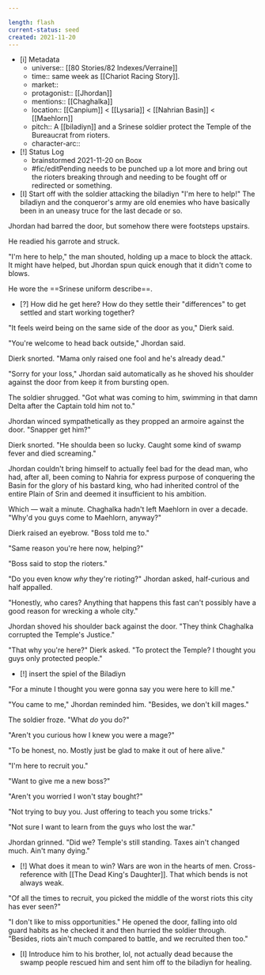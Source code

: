 ```yaml
---

length: flash
current-status: seed
created: 2021-11-20
---
```


- [i] Metadata
	- universe:: [[80 Stories/82 Indexes/Verraine]] 
	- time:: same week as [[Chariot Racing Story]]. 
	- market:: 
	- protagonist:: [[Jhordan]]
	- mentions:: [[Chaghalka]]
	- location:: [[Canpium]] < [[Lysaria]] < [[Nahrian Basin]] < [[Maehlorn]]
	- pitch:: A [[biladiyn]] and a Srinese soldier protect the Temple of the Bureaucrat from rioters. 
	- character-arc::
- [!] Status Log
	- brainstormed 2021-11-20 on Boox
	- #fic/editPending needs to be punched up a lot more and bring out the rioters breaking through and needing to be fought off or redirected or something. 
- [I] Start off with the soldier attacking the biladiyn "I'm here to help!" The biladiyn and the conqueror's army are old enemies who have basically been in an uneasy truce for the last decade or so. 

Jhordan had barred the door, but somehow there were footsteps upstairs. 

He readied his garrote and struck. 

"I'm here to help," the man shouted, holding up a mace to block the attack. It might have helped, but Jhordan spun quick enough that it didn't come to blows. 

He wore the ==Srinese uniform describe==. 

- [?] How did he get here? How do they settle their "differences" to get settled and start working together?

"It feels weird being on the same side of the door as you," Dierk said. 

"You're welcome to head back outside," Jhordan said.

Dierk snorted. "Mama only raised one fool and he's already dead."

"Sorry for your loss," Jhordan said automatically as he shoved his shoulder against the door from keep it from bursting open. 

The soldier shrugged. "Got what was coming to him, swimming in that damn Delta after the Captain told him not to." 

Jhordan winced sympathetically as they propped an armoire against the door. "Snapper get him?" 

Dierk snorted. "He shoulda been so lucky. Caught some kind of swamp fever and died screaming."

Jhordan couldn't bring himself to actually feel bad for the dead man, who had, after all, been coming to Nahria for express purpose of conquering the Basin for the glory of his bastard king, who had inherited control of the entire Plain of Srin and deemed it insufficient to his ambition. 

Which — wait a minute. Chaghalka hadn't left Maehlorn in over a decade. "Why'd you guys come to Maehlorn, anyway?" 

Dierk raised an eyebrow. "Boss told me to." 

"Same reason you're here now, helping?" 

"Boss said to stop the rioters."

"Do you even know _why_ they're rioting?" Jhordan asked, half-curious and half appalled. 

"Honestly, who cares? Anything that happens this fast can't possibly have a good reason for wrecking a whole city." 

Jhordan shoved his shoulder back against the door. "They think Chaghalka corrupted the Temple's Justice." 

"That why you're here?" Dierk asked. "To protect the Temple? I thought you guys only protected people." 

- [!] insert the spiel of the Biladiyn

"For a minute I thought you were gonna say you were here to kill me." 

"You came to me," Jhordan reminded him. "Besides, we don't kill mages." 

The soldier froze. "What _do_ you do?" 

"Aren't you curious how I knew you were a mage?" 

"To be honest, no. Mostly just be glad to make it out of here alive." 

"I'm here to recruit you." 

"Want to give me a new boss?" 

"Aren't you worried I won't stay bought?"

"Not trying to buy you. Just offering to teach you some tricks." 

"Not sure I want to learn from the guys who lost the war."

Jhordan grinned. "Did we? Temple's still standing. Taxes ain't changed much. Ain't many dying." 

- [!] What does it mean to win? Wars are won in the hearts of men. Cross-reference with [[The Dead King's Daughter]]. That which bends is not always weak. 

"Of all the times to recruit, you picked the middle of the worst riots this city has ever seen?"

"I don't like to miss opportunities." He opened the door, falling into old guard habits as he checked it and then hurried the soldier through. "Besides, riots ain't much compared to battle, and we recruited then too."

- [I] Introduce him to his brother, lol, not actually dead because the swamp people rescued him and sent him off to the biladiyn for healing.  

